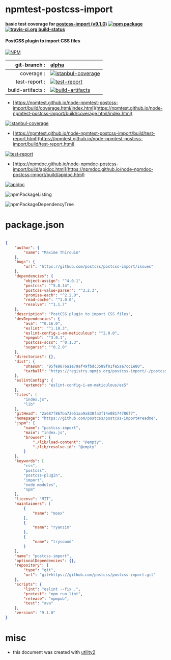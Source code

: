# npmtest-postcss-import

#### basic test coverage for  [postcss-import (v9.1.0)](https://github.com/postcss/postcss-import#readme)  [![npm package](https://img.shields.io/npm/v/npmtest-postcss-import.svg?style=flat-square)](https://www.npmjs.org/package/npmtest-postcss-import) [![travis-ci.org build-status](https://api.travis-ci.org/npmtest/node-npmtest-postcss-import.svg)](https://travis-ci.org/npmtest/node-npmtest-postcss-import)

#### PostCSS plugin to import CSS files

[![NPM](https://nodei.co/npm/postcss-import.png?downloads=true&downloadRank=true&stars=true)](https://www.npmjs.com/package/postcss-import)

| git-branch : | [alpha](https://github.com/npmtest/node-npmtest-postcss-import/tree/alpha)|
|--:|:--|
| coverage : | [![istanbul-coverage](https://npmtest.github.io/node-npmtest-postcss-import/build/coverage.badge.svg)](https://npmtest.github.io/node-npmtest-postcss-import/build/coverage.html/index.html)|
| test-report : | [![test-report](https://npmtest.github.io/node-npmtest-postcss-import/build/test-report.badge.svg)](https://npmtest.github.io/node-npmtest-postcss-import/build/test-report.html)|
| build-artifacts : | [![build-artifacts](https://npmtest.github.io/node-npmtest-postcss-import/glyphicons_144_folder_open.png)](https://github.com/npmtest/node-npmtest-postcss-import/tree/gh-pages/build)|

- [https://npmtest.github.io/node-npmtest-postcss-import/build/coverage.html/index.html](https://npmtest.github.io/node-npmtest-postcss-import/build/coverage.html/index.html)

[![istanbul-coverage](https://npmtest.github.io/node-npmtest-postcss-import/build/screenCapture.buildCi.browser.%252Ftmp%252Fbuild%252Fcoverage.lib.html.png)](https://npmtest.github.io/node-npmtest-postcss-import/build/coverage.html/index.html)

- [https://npmtest.github.io/node-npmtest-postcss-import/build/test-report.html](https://npmtest.github.io/node-npmtest-postcss-import/build/test-report.html)

[![test-report](https://npmtest.github.io/node-npmtest-postcss-import/build/screenCapture.buildCi.browser.%252Ftmp%252Fbuild%252Ftest-report.html.png)](https://npmtest.github.io/node-npmtest-postcss-import/build/test-report.html)

- [https://npmdoc.github.io/node-npmdoc-postcss-import/build/apidoc.html](https://npmdoc.github.io/node-npmdoc-postcss-import/build/apidoc.html)

[![apidoc](https://npmdoc.github.io/node-npmdoc-postcss-import/build/screenCapture.buildCi.browser.%252Ftmp%252Fbuild%252Fapidoc.html.png)](https://npmdoc.github.io/node-npmdoc-postcss-import/build/apidoc.html)

![npmPackageListing](https://npmtest.github.io/node-npmtest-postcss-import/build/screenCapture.npmPackageListing.svg)

![npmPackageDependencyTree](https://npmtest.github.io/node-npmtest-postcss-import/build/screenCapture.npmPackageDependencyTree.svg)



# package.json

```json

{
    "author": {
        "name": "Maxime Thirouin"
    },
    "bugs": {
        "url": "https://github.com/postcss/postcss-import/issues"
    },
    "dependencies": {
        "object-assign": "^4.0.1",
        "postcss": "^5.0.14",
        "postcss-value-parser": "^3.2.3",
        "promise-each": "^2.2.0",
        "read-cache": "^1.0.0",
        "resolve": "^1.1.7"
    },
    "description": "PostCSS plugin to import CSS files",
    "devDependencies": {
        "ava": "^0.16.0",
        "eslint": "^1.10.3",
        "eslint-config-i-am-meticulous": "^2.0.0",
        "npmpub": "^3.0.1",
        "postcss-scss": "^0.1.3",
        "sugarss": "^0.2.0"
    },
    "directories": {},
    "dist": {
        "shasum": "95fe9876a1e79af49fbdc3589f01fe5aa7cc1e80",
        "tarball": "https://registry.npmjs.org/postcss-import/-/postcss-import-9.1.0.tgz"
    },
    "eslintConfig": {
        "extends": "eslint-config-i-am-meticulous/es5"
    },
    "files": [
        "index.js",
        "lib"
    ],
    "gitHead": "2a687f867ba73e51aa9a838fa3f14e08174786f7",
    "homepage": "https://github.com/postcss/postcss-import#readme",
    "jspm": {
        "name": "postcss-import",
        "main": "index.js",
        "browser": {
            "./lib/load-content": "@empty",
            "./lib/resolve-id": "@empty"
        }
    },
    "keywords": [
        "css",
        "postcss",
        "postcss-plugin",
        "import",
        "node modules",
        "npm"
    ],
    "license": "MIT",
    "maintainers": [
        {
            "name": "moox"
        },
        {
            "name": "ryanzim"
        },
        {
            "name": "trysound"
        }
    ],
    "name": "postcss-import",
    "optionalDependencies": {},
    "repository": {
        "type": "git",
        "url": "git+https://github.com/postcss/postcss-import.git"
    },
    "scripts": {
        "lint": "eslint --fix .",
        "pretest": "npm run lint",
        "release": "npmpub",
        "test": "ava"
    },
    "version": "9.1.0"
}
```



# misc
- this document was created with [utility2](https://github.com/kaizhu256/node-utility2)
